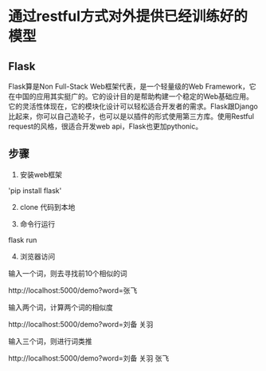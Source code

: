 # 通过restful方式对外提供已经训练好的模型

## Flask

Flask算是Non Full-Stack Web框架代表，是一个轻量级的Web Framework，它在中国的应用其实挺广的。它的设计目的是帮助构建一个稳定的Web基础应用。它的灵活性体现在，它的模块化设计可以轻松适合开发者的需求。Flask跟Django比起来，你可以自己造轮子，也可以是以插件的形式使用第三方库。使用Restful request的风格，很适合开发web api，Flask也更加pythonic。

## 步骤

1. 安装web框架

'pip install flask'

2. clone 代码到本地

3. 命令行运行

flask run

4. 浏览器访问

输入一个词，则去寻找前10个相似的词

http://localhost:5000/demo?word=张飞

输入两个词，计算两个词的相似度

http://localhost:5000/demo?word=刘备 关羽

输入三个词，则进行词类推

http://localhost:5000/demo?word=刘备 关羽 张飞
